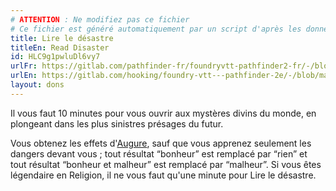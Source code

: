 ```yaml
---
# ATTENTION : Ne modifiez pas ce fichier
# Ce fichier est généré automatiquement par un script d'après les données du module Foundry VTT officiel et de sa traduction
title: Lire le désastre
titleEn: Read Disaster
id: HLC9g1pwluDl6vy7
urlFr: https://gitlab.com/pathfinder-fr/foundryvtt-pathfinder2-fr/-/blob/master/data/feats/HLC9g1pwluDl6vy7.htm
urlEn: https://gitlab.com/hooking/foundry-vtt---pathfinder-2e/-/blob/master/packs/data/feats.db/read-disaster.json
layout: dons
---
```

Il vous faut 10 minutes pour vous ouvrir aux mystères divins du monde, en plongeant dans les plus sinistres présages du futur.

Vous obtenez les effets d'[Augure](../sorts/augure.md), sauf que vous apprenez seulement les dangers devant vous ; tout résultat “bonheur” est remplacé par “rien” et tout résultat “bonheur et malheur” est remplacé par “malheur”. Si vous êtes légendaire en Religion, il ne vous faut qu'une minute pour Lire le désastre.
